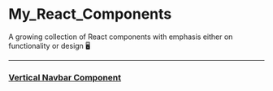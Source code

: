 # My_React_Components

A growing collection of React components with emphasis either on functionality or design 🖥

---


### [Vertical Navbar Component](https://grenos.github.io/items/my-react-components/vertical-navbar/index.html)



